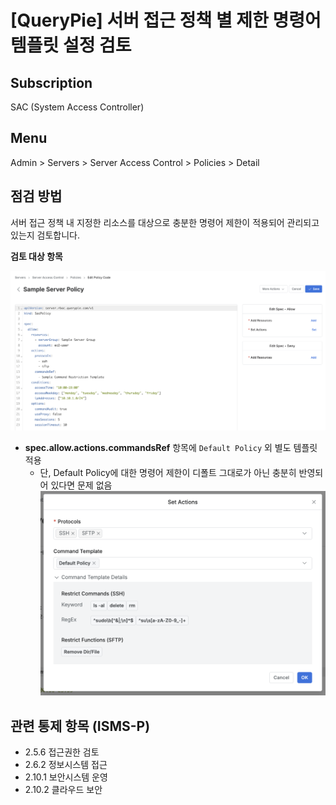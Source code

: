 # [QueryPie] 서버 접근 정책 별 제한 명령어 템플릿 설정 검토

## Subscription 
SAC (System Access Controller)

## Menu 
Admin > Servers > Server Access Control > Policies > Detail

## 점검 방법 
서버 접근 정책 내 지정한 리소스를 대상으로 충분한 명령어 제한이 적용되어 관리되고 있는지 검토합니다. 

**검토 대상 항목**

![Server Policy Edit Mode](images/server-policy-edit-mode.png)
- **spec.allow.actions.commandsRef** 항목에 `Default Policy` 외 별도 템플릿 적용
    - 단, Default Policy에 대한 명령어 제한이 디폴트 그대로가 아닌 충분히 반영되어 있다면 문제 없음
    ![Set Actions - Command Template Details](images/set-actions-cmd-template-details.png)

## 관련 통제 항목 (ISMS-P)
- 2.5.6 접근권한 검토
- 2.6.2 정보시스템 접근
- 2.10.1 보안시스템 운영
- 2.10.2 클라우드 보안